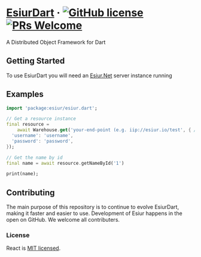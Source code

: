 # [EsiurDart](https://esiur.io/dart) &middot; [![GitHub license](https://img.shields.io/badge/license-MIT-blue.svg)](https://img.shields.io/github/license/esiur/esiur-dart) [![PRs Welcome](https://img.shields.io/badge/PRs-welcome-brightgreen.svg)](https://github.com/esiur/esiur-dart/pulls)

A Distributed Object Framework for Dart

## Getting Started
To use EsiurDart you will need an [Esiur.Net](https://github.com/esiur/esiur-dotnet) server instance running

## Examples
```dart
import 'package:esiur/esiur.dart';

// Get a resource instance
final resource =
    await Warehouse.get('your-end-point (e.g. iip://esiur.io/test', { // Additional data (i.e my credentials)
  'username': 'username', 
  'password': 'password',
});

// Get the name by id
final name = await resource.getNameById('1')

print(name);

```

## Contributing

The main purpose of this repository is to continue to evolve EsiurDart, making it faster and easier to use. Development of Esiur happens in the open on GitHub. We welcome all contributers.


### License

React is [MIT licensed](./LICENSE).
